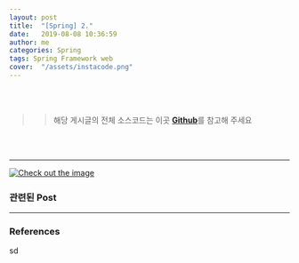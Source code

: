 ```yaml
---
layout: post
title:  "[Spring] 2."
date:   2019-08-08 10:36:59
author: me
categories: Spring
tags: Spring Framework web 
cover:  "/assets/instacode.png"
---
```


<br />
<br />

>> 해당 게시글의 전체 소스코드는 이곳 <a href=""><strong>Github</strong></a>를 참고해 주세요

<br />
<br />

<hr />

<a href="{{ site.spring_img }}/.JPG" data-lightbox="falcon9-large" data-title="Check out the image">
  <img src="{{ site.spring_img }}/.JPG" title="Check out the image">
</a>


### 관련된 Post


<hr />


### References

sd